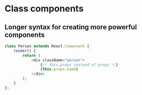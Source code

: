 # Class components

## Longer syntax for creating more powerful components

```js
class Person extends React.Component {
    render() {
        return (
            <div className="person">
                {/* this.props instead of props */}
                {this.props.name}
            </div>
        );
    }
};
```
